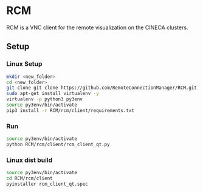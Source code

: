 # RCM
RCM is a VNC client for the remote visualization on the CINECA clusters.

## Setup

### Linux Setup
```sh
mkdir <new_folder>
cd <new_folder>
git clone git clone https://github.com/RemoteConnectionManager/RCM.git
sudo apt-get install virtualenv -y
virtualenv -p python3 py3env
source py3env/bin/activate
pip3 install -r RCM/rcm/client/requirements.txt
```

### Run
```sh
source py3env/bin/activate
python RCM/rcm/client/rcm_client_qt.py
```

### Linux dist build
```sh
source py3env/bin/activate
cd RCM/rcm/client
pyinstaller rcm_client_qt.spec
```

